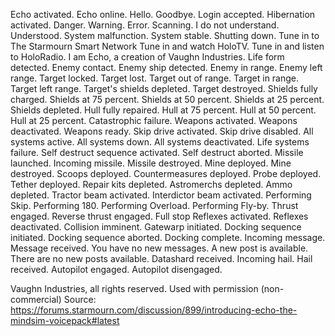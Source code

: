 Echo activated.
Echo online.
Hello.
Goodbye.
Login accepted.
Hibernation activated.
Danger.
Warning.
Error.
Scanning.
I do not understand.
Understood.
System malfunction.
System stable.
Shutting down.
Tune in to The Starmourn Smart Network
Tune in and watch HoloTV.
Tune in and listen to HoloRadio.
I am Echo, a creation of Vaughn Industries.
Life form detected.
Enemy contact.
Enemy ship detected.
Enemy in range.
Enemy left range.
Target locked.
Target lost.
Target out of range.
Target in range.
Target left range.
Target's shields depleted.
Target destroyed.
Shields fully charged.
Shields at 75 percent.
Shields at 50 percent.
Shields at 25 percent.
Shields depleted.
Hull fully repaired.
Hull at 75 percent.
Hull at 50 percent.
Hull at 25 percent.
Catastrophic failure.
Weapons activated.
Weapons deactivated.
Weapons ready.
Skip drive activated.
Skip drive disabled.
All systems active.
All systems down.
All systems deactivated.
Life systems failure.
Self destruct sequence activated.
Self destruct aborted.
Missile launched.
Incoming missile.
Missile destroyed.
Mine deployed.
Mine destroyed.
Scoops deployed.
Countermeasures deployed.
Probe deployed.
Tether deployed.
Repair kits depleted.
Astromerchs depleted.
Ammo depleted.
Tractor beam activated.
Interdictor beam activated.
Performing Skip.
Performing 180.
Performing Overload.
Performing Fly-by.
Thrust engaged.
Reverse thrust engaged.
Full stop
Reflexes activated.
Reflexes deactivated.
Collision imminent.
Gatewarp initiated.
Docking sequence initiated.
Docking sequence aborted.
Docking complete.
Incoming message.
Message received.
You have no new messages.
A new post is available.
There are no new posts available.
Datashard received.
Incoming hail.
Hail received.
Autopilot engaged.
Autopilot disengaged.

Vaughn Industries, all rights reserved. Used with permission (non-commercial)
Source: https://forums.starmourn.com/discussion/899/introducing-echo-the-mindsim-voicepack#latest
